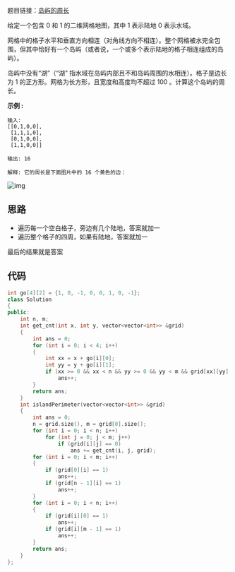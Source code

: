 题目链接：[岛屿的周长](https://leetcode-cn.com/problems/island-perimeter/)

给定一个包含 0 和 1 的二维网格地图，其中 1 表示陆地 0 表示水域。

网格中的格子水平和垂直方向相连（对角线方向不相连）。整个网格被水完全包围，但其中恰好有一个岛屿（或者说，一个或多个表示陆地的格子相连组成的岛屿）。

岛屿中没有“湖”（“湖” 指水域在岛屿内部且不和岛屿周围的水相连）。格子是边长为 1 的正方形。网格为长方形，且宽度和高度均不超过 100 。计算这个岛屿的周长。

 

**示例 :**

```
输入:
[[0,1,0,0],
 [1,1,1,0],
 [0,1,0,0],
 [1,1,0,0]]

输出: 16

解释: 它的周长是下面图片中的 16 个黄色的边：
```

![img](https://image-1252109614.cos.ap-beijing.myqcloud.com/img/island.png)

## 思路

- 遍历每一个空白格子，旁边有几个陆地，答案就加一
- 遍历整个格子的四周，如果有陆地，答案就加一

最后的结果就是答案

## 代码

```cpp
int go[4][2] = {1, 0, -1, 0, 0, 1, 0, -1};
class Solution
{
public:
    int n, m;
    int get_cnt(int x, int y, vector<vector<int>> &grid)
    {
        int ans = 0;
        for (int i = 0; i < 4; i++)
        {
            int xx = x + go[i][0];
            int yy = y + go[i][1];
            if (xx >= 0 && xx < n && yy >= 0 && yy < m && grid[xx][yy] == 1)
                ans++;
        }
        return ans;
    }
    int islandPerimeter(vector<vector<int>> &grid)
    {
        int ans = 0;
        n = grid.size(), m = grid[0].size();
        for (int i = 0; i < n; i++)
            for (int j = 0; j < m; j++)
                if (grid[i][j] == 0)
                    ans += get_cnt(i, j, grid);
        for (int i = 0; i < m; i++)
        {
            if (grid[0][i] == 1)
                ans++;
            if (grid[n - 1][i] == 1)
                ans++;
        }
        for (int i = 0; i < n; i++)
        {
            if (grid[i][0] == 1)
                ans++;
            if (grid[i][m - 1] == 1)
                ans++;
        }
        return ans;
    }
};
```

